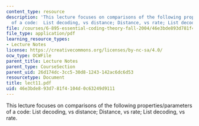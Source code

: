 ```yaml
---
content_type: resource
description: 'This lecture focuses on comparisons of the following properties/parameters
  of a code:  List decoding, vs distance; Distance, vs rate; List decoding, vs rate.'
file: /courses/6-895-essential-coding-theory-fall-2004/46e3bde893d781f4104d0c63249d9111_lect11.pdf
file_type: application/pdf
learning_resource_types:
- Lecture Notes
license: https://creativecommons.org/licenses/by-nc-sa/4.0/
ocw_type: OCWFile
parent_title: Lecture Notes
parent_type: CourseSection
parent_uid: 26d174dc-3cc5-30d8-1243-142ac6dc6d53
resourcetype: Document
title: lect11.pdf
uid: 46e3bde8-93d7-81f4-104d-0c63249d9111
---
```

This lecture focuses on comparisons of the following properties/parameters of a code:  List decoding, vs distance; Distance, vs rate; List decoding, vs rate.